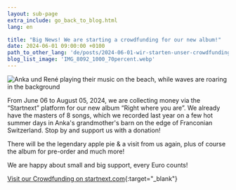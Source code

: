 ```yaml
---
layout: sub-page
extra_include: go_back_to_blog.html
lang: en

title: "Big News! We are starting a crowdfunding for our new album!"
date: 2024-06-01 09:00:00 +0100
path_to_other_lang: 'de/posts/2024-06-01-wir-starten-unser-crowdfunding/'
blog_list_image: 'IMG_8092_1000_70percent.webp'
---
```

![Anka und René playing their music on the beach, while waves are roaring in the background ](../../../assets/img/posts/IMG_8092_1000_70percent.webp "Featured Blog Post Foto")

From June 06 to August 05, 2024, we are collecting money via the “Startnext” platform for our new album “Right where you are”<!--more-->. We already have the masters of 8 songs, which we recorded last year on a few hot summer days in Anka's grandmother's barn on the edge of Franconian Switzerland. Stop by and support us with a donation!

There will be the legendary apple pie & a visit from us again, plus of course the album for pre-order and much more!

We are happy about small and big support, every Euro counts! 

[Visit our Crowdfunding on startnext.com](https://www.startnext.com/nbtf-right-where-you-are){:target="_blank"}
